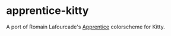 # apprentice-kitty

A port of Romain Lafourcade's [Apprentice](https://github.com/romainl/Apprentice)
colorscheme for Kitty.
